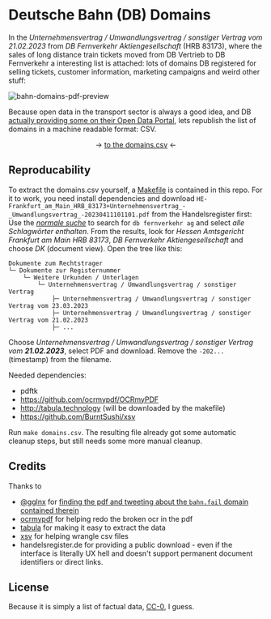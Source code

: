 Deutsche Bahn (DB) Domains
==========================

In the _Unternehmensvertrag / Umwandlungsvertrag / sonstiger Vertrag vom 21.02.2023_ from _DB Fernverkehr Aktiengesellschaft_ (HRB 83173), where the sales of long distance train tickets moved from DB Vertrieb to DB Fernverkehr a interesting list is attached: lots of domains DB registered for selling tickets, customer information, marketing campaigns and weird other stuff:

![bahn-domains-pdf-preview](https://user-images.githubusercontent.com/172415/231111485-8a60c334-78ff-4f7d-8174-08ecace50803.png)

Because open data in the transport sector is always a good idea, and DB [actually providing some on their Open Data Portal](https://data.deutschebahn.com), lets republish the list of domains in a machine readable format: CSV.

<p align="center">
	→ <a href="domains.csv">to the domains.csv</a> ←
</div>

## Reproducability

To extract the domains.csv yourself, a [Makefile](Makefile) is contained in this repo. For it to work, you need install dependencies and download `HE-Frankfurt_am_Main_HRB_83173+Unternehmensvertrag_-_Umwandlungsvertrag_-20230411101101.pdf` from the Handelsregister first: 
Use the [_normale suche_](https://www.handelsregister.de/rp_web/normalesuche.xhtml) to search for `db fernverkehr ag` and select _alle Schlagwörter enthalten_. From the results, look for _Hessen Amtsgericht Frankfurt am Main HRB 83173_, _DB Fernverkehr Aktiengesellschaft_ and choose _DK_ (document view). Open the tree like this:

```
Dokumente zum Rechtstrager
└─ Dokumente zur Registernummer
	└─ Weitere Urkunden / Unterlagen
		└─ Unternehmensvertrag / Umwandlungsvertrag / sonstiger Vertrag
			├─ Unternehmensvertrag / Umwandlungsvertrag / sonstiger Vertrag vom 23.03.2023
			├─ Unternehmensvertrag / Umwandlungsvertrag / sonstiger Vertrag vom 21.02.2023
			├─ ...
```

Choose _Unternehmensvertrag / Umwandlungsvertrag / sonstiger Vertrag vom **21.02.2023**_, select PDF and download. Remove the `-202...` (timestamp) from the filename.

Needed dependencies:
* pdftk
* https://github.com/ocrmypdf/OCRmyPDF
* http://tabula.technology (will be downloaded by the makefile)
* https://github.com/BurntSushi/xsv

Run `make domains.csv`. The resulting file already got some automatic cleanup steps, but still needs some more manual cleanup.


## Credits

Thanks to 
* [@gglnx](https://github.com/gglnx) for [finding the pdf and tweeting about the `bahn.fail` domain contained therein](https://twitter.com/gglnx/status/1641395659449221121) 
* [ocrmypdf](https://github.com/ocrmypdf/OCRmyPDF) for helping redo the broken ocr in the pdf
* [tabula](http://tabula.technology) for making it easy to extract the data
* [xsv](https://github.com/BurntSushi/xsv) for helping wrangle csv files
* handelsregister.de for providing a public download - even if the interface is literally UX hell and doesn't support permanent document identifiers or direct links.  


## License
Because it is simply a list of factual data, [CC-0](https://creativecommons.org/publicdomain/zero/1.0/deed.de), I guess.
